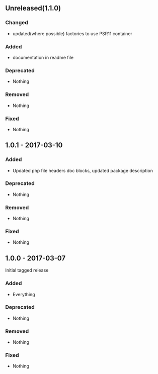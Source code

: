 ## Unreleased(1.1.0)

### Changed
* updated(where possible) factories to use PSR11 container

### Added
* documentation in readme file

### Deprecated
* Nothing

### Removed
* Nothing

### Fixed
* Nothing


## 1.0.1 - 2017-03-10

### Added
* Updated php file headers doc blocks, updated package description

### Deprecated
* Nothing

### Removed
* Nothing

### Fixed
* Nothing


## 1.0.0 - 2017-03-07

Initial tagged release

### Added
* Everything

### Deprecated
* Nothing

### Removed
* Nothing

### Fixed
* Nothing

